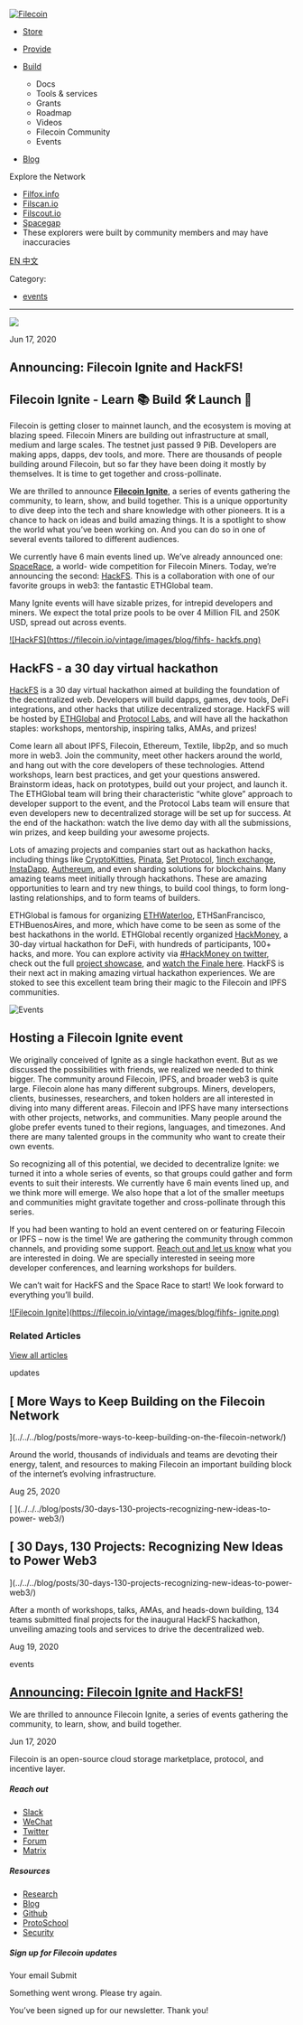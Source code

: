 [ ![Filecoin](../../../images/filecoin-logo.svg) ](../../../)

  * [Store](../../../store/)
  * [Provide](../../../provide/)
  * [Build](../../../build/)

    * Docs
    * Tools & services
    * Grants
    * Roadmap
    * Videos
    * Filecoin Community
    * Events

  * [Blog](../../../blog/)

Explore the Network

  * [Filfox.info](https://filfox.info/en)
  * [Filscan.io](https://filscan.io/#/tipset/chain)
  * [Filscout.io](https://filscout.io/en/)
  * [Spacegap](https://spacegap.github.io)
  * These explorers were built by community members and may have inaccuracies

[ EN ](../../../en) [ 中文 ](../../../zh-cn)

Category:

  * [events](../../../blog/events)

  *   *   * 

![](../../../images/icons/social/share.svg)

Jun 17, 2020  

## Announcing: Filecoin Ignite and HackFS!

## Filecoin Ignite - Learn 📚 Build 🛠 Launch 🚀

Filecoin is getting closer to mainnet launch, and the ecosystem is moving at
blazing speed. Filecoin Miners are building out infrastructure at small,
medium and large scales. The testnet just passed 9 PiB. Developers are making
apps, dapps, dev tools, and more. There are thousands of people building
around Filecoin, but so far they have been doing it mostly by themselves. It
is time to get together and cross-pollinate.

We are thrilled to announce [**Filecoin Ignite**](https://ignite.fil.events/),
a series of events gathering the community, to learn, show, and build
together. This is a unique opportunity to dive deep into the tech and share
knowledge with other pioneers. It is a chance to hack on ideas and build
amazing things. It is a spotlight to show the world what you’ve been working
on. And you can do so in one of several events tailored to different
audiences.

We currently have 6 main events lined up. We’ve already announced one:
[SpaceRace](https://filecoin.io/blog/announcing-testnet-incentives/), a world-
wide competition for Filecoin Miners. Today, we’re announcing the second:
[HackFS](https://hackfs.com/). This is a collaboration with one of our
favorite groups in web3: the fantastic ETHGlobal team.

Many Ignite events will have sizable prizes, for intrepid developers and
miners. We expect the total prize pools to be over 4 Million FIL and 250K USD,
spread out across events.

[![HackFS](https://filecoin.io/vintage/images/blog/fihfs-
hackfs.png)](https://hackfs.com/)

## HackFS - a 30 day virtual hackathon

[HackFS](https://hackfs.com/) is a 30 day virtual hackathon aimed at building
the foundation of the decentralized web. Developers will build dapps, games,
dev tools, DeFi integrations, and other hacks that utilize decentralized
storage. HackFS will be hosted by [ETHGlobal](https://ethglobal.co/) and
[Protocol Labs](https://protocol.ai/), and will have all the hackathon
staples: workshops, mentorship, inspiring talks, AMAs, and prizes!

Come learn all about IPFS, Filecoin, Ethereum, Textile, libp2p, and so much
more in web3. Join the community, meet other hackers around the world, and
hang out with the core developers of these technologies. Attend workshops,
learn best practices, and get your questions answered. Brainstorm ideas, hack
on prototypes, build out your project, and launch it. The ETHGlobal team will
bring their characteristic “white glove” approach to developer support to the
event, and the Protocol Labs team will ensure that even developers new to
decentralized storage will be set up for success. At the end of the hackathon:
watch the live demo day with all the submissions, win prizes, and keep
building your awesome projects.

Lots of amazing projects and companies start out as hackathon hacks, including
things like [CryptoKitties](https://www.cryptokitties.co/),
[Pinata](https://pinata.cloud/), [Set Protocol](https://www.setprotocol.com/),
[1inch exchange](https://1inch.exchange/#/),
[InstaDapp](https://instadapp.io/), [Authereum](https://authereum.com/), and
even sharding solutions for blockchains. Many amazing teams meet initially
through hackathons. These are amazing opportunities to learn and try new
things, to build cool things, to form long-lasting relationships, and to form
teams of builders.

ETHGlobal is famous for organizing [ETHWaterloo](http://ethwaterloo.com/),
ETHSanFrancisco, ETHBuenosAires, and more, which have come to be seen as some
of the best hackathons in the world. ETHGlobal recently organized
[HackMoney](https://hackathon.money/), a 30-day virtual hackathon for DeFi,
with hundreds of participants, 100+ hacks, and more. You can explore activity
via [#HackMoney on twitter](https://twitter.com/search?q=%23HackMoney), check
out the full [project showcase](https://hack.ethglobal.co/online/showcase),
and [watch the Finale here](https://www.pscp.tv/w/1mrxmQBOAYLxy). HackFS is
their next act in making amazing virtual hackathon experiences. We are stoked
to see this excellent team bring their magic to the Filecoin and IPFS
communities.

![Events](https://filecoin.io/vintage/images/blog/fihfs-event.jpg)

## Hosting a Filecoin Ignite event

We originally conceived of Ignite as a single hackathon event. But as we
discussed the possibilities with friends, we realized we needed to think
bigger. The community around Filecoin, IPFS, and broader web3 is quite large.
Filecoin alone has many different subgroups. Miners, developers, clients,
businesses, researchers, and token holders are all interested in diving into
many different areas. Filecoin and IPFS have many intersections with other
projects, networks, and communities. Many people around the globe prefer
events tuned to their regions, languages, and timezones. And there are many
talented groups in the community who want to create their own events.

So recognizing all of this potential, we decided to decentralize Ignite: we
turned it into a whole series of events, so that groups could gather and form
events to suit their interests. We currently have 6 main events lined up, and
we think more will emerge. We also hope that a lot of the smaller meetups and
communities might gravitate together and cross-pollinate through this series.

If you had been wanting to hold an event centered on or featuring Filecoin or
IPFS – now is the time! We are gathering the community through common
channels, and providing some support. [Reach out and let us
know](https://forms.gle/yhGiSC8rRcAY9YvE8) what you are interested in doing.
We are specially interested in seeing more developer conferences, and learning
workshops for builders.

We can’t wait for HackFS and the Space Race to start! We look forward to
everything you’ll build.

[![Filecoin Ignite](https://filecoin.io/vintage/images/blog/fihfs-
ignite.png)](https://ignite.fil.events/)

### Related Articles

[View all articles](../../../blog)

[ ](../../../blog/posts/more-ways-to-keep-building-on-the-filecoin-network/)

updates

##  [ More Ways to Keep Building on the Filecoin Network
](../../../blog/posts/more-ways-to-keep-building-on-the-filecoin-network/)

Around the world, thousands of individuals and teams are devoting their
energy, talent, and resources to making Filecoin an important building block
of the internet’s evolving infrastructure.

Aug 25, 2020

[ ](../../../blog/posts/30-days-130-projects-recognizing-new-ideas-to-power-
web3/)

##  [ 30 Days, 130 Projects: Recognizing New Ideas to Power Web3
](../../../blog/posts/30-days-130-projects-recognizing-new-ideas-to-power-
web3/)

After a month of workshops, talks, AMAs, and heads-down building, 134 teams
submitted final projects for the inaugural HackFS hackathon, unveiling amazing
tools and services to drive the decentralized web.

Aug 19, 2020

[ ](../../../blog/posts/one-more/)

events

##  [ Announcing: Filecoin Ignite and HackFS! ](../../../blog/posts/one-more/)

We are thrilled to announce Filecoin Ignite, a series of events gathering the
community, to learn, show, and build together.

Jun 17, 2020

Filecoin is an open-source cloud storage marketplace, protocol, and incentive
layer.

##### Reach out

  * [Slack ](https://filecoin.io/slack)
  * [WeChat  ](https://weixin.qq.com/r/1xz54Y-EctINrcuC90nF)
  * [Twitter ](https://twitter.com/Filecoin)
  * [Forum ](https://github.com/filecoin-project/community#forums)
  * [Matrix ](https://riot.im/app/#/group/+filecoin:matrix.org)

##### Resources

  * [Research](https://research.filecoin.io/)
  * [Blog](https://filecoin.io/blog/)
  * [Github](https://github.com/filecoin-project)
  * [ProtoSchool](https://proto.school/course/filecoin)
  * [Security](https://security.filecoin.io/)

##### Sign up for Filecoin updates

Your email Submit

Something went wrong. Please try again.

You’ve been signed up for our newsletter. Thank you!

